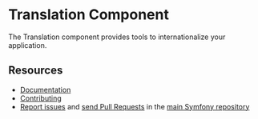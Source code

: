 Translation Component
=====================

The Translation component provides tools to internationalize your application.

Resources
---------

  * [Documentation](https://symfony.com/doc/current/components/translation.html)
  * [Contributing](https://symfony.com/doc/current/contributing/index.html)
  * [Report issues](https://github.com/symfony/symfony/issues) and
    [send Pull Requests](https://github.com/symfony/symfony/pulls)
    in the [main Symfony repository](https://github.com/symfony/symfony)
